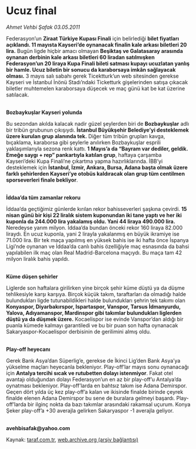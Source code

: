 # Ucuz final

*Ahmet Vehbi Şafak 03.05.2011*

<div class="yazi"><p>Federasyon’un <b>Ziraat Türkiye Kupası Finali</b> için belirlediği <b>bilet fiyatları açıklandı. 11 mayısta Kayseri’de oynanacak finalin kale arkası biletleri 20 lira.</b> Bugün ligde hiçbir amacı olmayan <b>Beşiktaş ve Galatasaray arasında oynanan derbinin kale arkası biletleri 60 liradan satılmışken Federasyon’un 20 liraya Kupa Finali bileti satması kupayı ucuzlatan yanlış bir hamle. Ucuz biletin bir sonucu da karaborsaya imkân sağlayacak olması.</b> 3 mayıs salı sabahı gerek Ticektturk’un web sitesinden gerekse Kayseri ve İstanbul İnönü Stadı’ndaki Ticketturk gişelerinden satışa çıkacak biletler muhtemelen karaborsaya düşecek ve maç günü kat be kat üzerine satılacak.</p>
<p><b><br/>Bozbaykuşlar Kayseri yolunda</b></p>
<p>Bu sezondan akılda kalacak nadir güzel şeylerden biri de <b>Bozbaykuşlar</b> adlı bir tribün grubunun çıkışıydı. <b>İstanbul Büyükşehir Belediye’yi desteklemek üzere kurulan grup alanında tek.</b> Diğer tüm tribün grupları kavga, bıçaklama, karaborsa gibi şeylerle anılırken Bozbaykuşlar esprili yaklaşımlarıyla sezona renk kattı. <b>1 Mayıs’a da “Bayram var dediler, geldik. Emeğe saygı + rep” pankartıyla katılan grup</b>, haftaya çarşamba Kayseri’deki Kupa Finali’ne çıkartma yapma hazırlıklarında. İBB’yi desteklemek için <b>İstanbul, İzmir, Ankara, Bursa, Adana başta olmak üzere farklı şehirlerden Kayseri’ye otobüs kaldıracak olan grup tüm centilmen sporseverleri finale bekliyor</b>.</p>
<p><b><br/>İddaa’da tüm zamanlar rekoru</b></p>
<p>İddaa’da geçtiğimiz günlerde kırılan rekor bahisseverleri şaşkına çevirdi. <b>15 nisan günü bir kişi 22 liralık sistem kuponundan iki tane yaptı ve her iki kuponla da 244.000 lira yakalamış oldu. Yani 44 liraya 490.000 lira.</b> Neredeyse yarım milyon. İddaa’da bundan önceki rekor 160 liraya 82.000 liraydı. En ucuz kuponla, yani 2 lirayla yakalanmış en büyük ikramiye ise 71.000 lira. Bir tek maça yapılmış en yüksek bahis ise iki hafta önce İspanya Ligi’nde oynanan ve İddaa’da canlı bahis özelliğiyle maç esnasında da bahsi yapılabilen ilk maç olan Real Madrid-Barcelona maçıydı. Bu maça tam 42 milyon liralık bahis yapıldı.</p>
<p><b><br/>Küme düşen şehirler</b></p>
<p>Liglerde son haftalara girilirken yine birçok şehir küme düştü ya da düşme tehlikesiyle karşı karşıya. Birçok küçük takım, taraftarları da olmadığı halde bulundukları ligde tutunabildikleri halde bulundukları şehrin tek takımı olan <b>Konyaspor, Diyarbakırspor, Ispartaspor, Vanspor, Tarsus İdmanyurdu, Yalova, Adıyamanspor, Mardinspor gibi takımlar bulundukları liglerden düştü ya da düşmek üzere.</b> Kocaelispor ise evinde Vanspor’dan aldığı bir puanla kümede kalmayı garantiledi ve bu bir puan son hafta oynanacak Sakaryaspor-Kocaelispor derbisinin de gerilimini almış oldu. </p>
<p><b><br/>Play-off heyecanı</b></p>
<p>Gerek Bank Asya’dan Süperlig’e, gerekse de İkinci Lig’den Bank Asya’ya yükselme maçları heyecanla bekleniyor. Play-off’lar mayıs sonu oynanacağı için <b>Antalya tercihi sıcak ve rutubetten dolayı istenmiyor</b>. Fakat otel avantajı olduğundan dolayı Federasyon’un en az bir play-off’u Antalya’da oynatması bekleniyor. Play-off’larda en bahtsız takım ise Adana Demirspor. Geçen dört yılda üç kez play-off’a kalan ve ikisinde finalde birinde çeyrek finalde elenen Adana Demirspor bu sene de buralara gelmeyi başardı. Play-off’larda bir ilginç nokta da bazı takımlar arasındaki rakamsal uçurum. Konya Şeker play-off’a +30 averajla gelirken Sakaryaspor -1 averajla geliyor. </p>
<p><b><br/>avehbisafak@yahoo.com</b></p>
</div>

Kaynak: [taraf.com.tr](http://www.taraf.com.tr/ahmet-vehbi-safak/makale-ucuz-final.htm), [web.archive.org (arşiv bağlantısı)](http://web.archive.org/web/20131107133052/http://www.taraf.com.tr/ahmet-vehbi-safak/makale-ucuz-final.htm)
